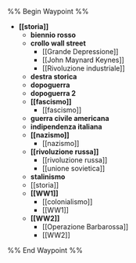 %% Begin Waypoint %%
- **[[storia]]**
	- **biennio rosso**
	- **crollo wall street**
		- [[Grande Depressione]]
		- [[John Maynard Keynes]]
		- [[Rivoluzione industriale]]
	- **destra storica**
	- **dopoguerra**
	- **dopoguerra 2**
	- **[[fascismo]]**
		- [[fascismo]]
	- **guerra civile americana**
	- **indipendenza italiana**
	- **[[nazismo]]**
		- [[nazismo]]
	- **[[rivoluzione russa]]**
		- [[rivoluzione russa]]
		- [[unione sovietica]]
	- **stalinismo**
	- [[storia]]
	- **[[WW1]]**
		- [[colonialismo]]
		- [[WW1]]
	- **[[WW2]]**
		- [[Operazione Barbarossa]]
		- [[WW2]]

%% End Waypoint %%